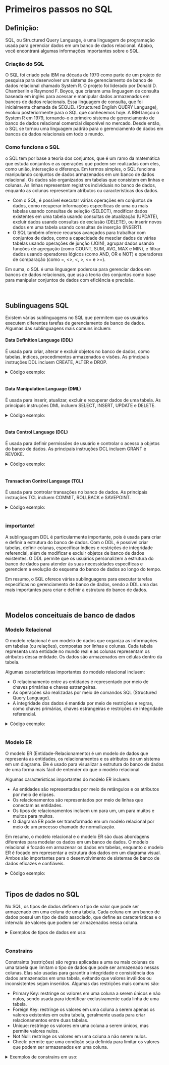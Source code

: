 # Primeiros passos no SQL

## Definição:

SQL, ou Structured Query Language, é uma linguagem de programação usada para gerenciar dados em um banco de dados relacional. Abaixo, você encontrará algumas informações importantes sobre o SQL.

### Criação do SQL

O SQL foi criado pela IBM na década de 1970 como parte de um projeto de pesquisa para desenvolver um sistema de gerenciamento de banco de dados relacional chamado System R. O projeto foi liderado por Donald D. Chamberlin e Raymond F. Boyce, que criaram uma linguagem de consulta baseada em inglês para acessar e manipular dados armazenados em bancos de dados relacionais. Essa linguagem de consulta, que foi inicialmente chamada de SEQUEL (Structured English QUERY Language), evoluiu posteriormente para o SQL que conhecemos hoje. A IBM lançou o System R em 1979, tornando-o o primeiro sistema de gerenciamento de banco de dados relacional comercial disponível no mercado. Desde então, o SQL se tornou uma linguagem padrão para o gerenciamento de dados em bancos de dados relacionais em todo o mundo.

### Como funciona o SQL

o SQL tem por base a teoria dos conjuntos, que é um ramo da matemática que estuda conjuntos e as operações que podem ser realizadas com eles, como união, interseção e diferença. Em termos simples, o SQL funciona manipulando conjuntos de dados armazenados em um banco de dados relacional. Os dados são organizados em tabelas que consistem em linhas e colunas. As linhas representam registros individuais no banco de dados, enquanto as colunas representam atributos ou características dos dados.

- Com o SQL, é possível executar várias operações em conjuntos de dados, como recuperar informações específicas de uma ou mais tabelas usando consultas de seleção (SELECT), modificar dados existentes em uma tabela usando consultas de atualização (UPDATE), excluir dados usando consultas de exclusão (DELETE), ou inserir novos dados em uma tabela usando consultas de inserção (INSERT).
- O SQL também oferece recursos avançados para trabalhar com conjuntos de dados, como a capacidade de mesclar dados de várias tabelas usando operações de junção (JOIN), agrupar dados usando funções de agregação (como COUNT, SUM, AVG, MAX e MIN), e filtrar dados usando operadores lógicos (como AND, OR e NOT) e operadores de comparação (como =, <>, <, >, <= e >=).

Em suma, o SQL é uma linguagem poderosa para gerenciar dados em bancos de dados relacionais, que usa a teoria dos conjuntos como base para manipular conjuntos de dados com eficiência e precisão.

<br>

## Sublinguagens SQL 
Existem várias sublinguagens no SQL que permitem que os usuários executem diferentes tarefas de gerenciamento de banco de dados. Algumas das sublinguagens mais comuns incluem:

#### Data Definition Language (DDL)
É usada para criar, alterar e excluir objetos no banco de dados, como tabelas, índices, procedimentos armazenados e visões. As principais instruções DDL incluem CREATE, ALTER e DROP.
<details>
<summary>Código exemplo:</summary>

```sql
CREATE TABLE clientes (
   id INT PRIMARY KEY,
   nome VARCHAR(50) NOT NULL,
   email VARCHAR(50) UNIQUE,
   idade INT
);
/*
	Este código cria uma nova tabela chamada "clientes" com quatro colunas: "id", "nome", 
	"email" e "idade". A primeira coluna, "id", é definida como a chave primária da tabela 
	usando a cláusula "PRIMARY KEY". A segunda coluna, "nome", é definida como um campo 
	obrigatório (NOT NULL) com um comprimento máximo de 50 caracteres. A terceira coluna, 
	"email", é definida como um campo exclusivo (UNIQUE) que também tem um comprimento máximo 
	de 50 caracteres. A última coluna, "idade", é definida como um campo opcional.
*/
```

</details>

<br>

#### Data Manipulation Language (DML) 
É usada para inserir, atualizar, excluir e recuperar dados de uma tabela. As principais instruções DML incluem SELECT, INSERT, UPDATE e DELETE.

<details>
<summary>Código exemplo:</summary>

```sql
INSERT INTO clientes (id, nome, email, idade) VALUES
   (1, 'Maria Silva', 'maria@email.com', 30),
   (2, 'João Souza', 'joao@email.com', 25),
   (3, 'Ana Santos', 'ana@email.com', 40);

/*
	Neste exemplo, a sublinguagem DML é usada para inserir três novas linhas na tabela 
	"clientes". A cláusula INSERT INTO é usada para especificar o nome da tabela e as 
	colunas nas quais os valores serão inseridos. Em seguida, a cláusula VALUES é usada 
	para especificar os valores a serem inseridos em cada linha. Cada linha é representada 
	por um conjunto de valores separados por vírgulas entre parênteses. Cada valor 
	corresponde a uma coluna na tabela, na ordem em que foram listados na cláusula INSERT INTO.
*/
```

</details>

<br>

#### Data Control Language (DCL)
É usada para definir permissões de usuário e controlar o acesso a objetos do banco de dados. As principais instruções DCL incluem GRANT e REVOKE.

<details>
<summary>Código exemplo:</summary>

```sql
GRANT SELECT, INSERT, UPDATE, DELETE ON tabela_exemplo TO usuario1;
/*
	Neste exemplo, a sublinguagem DCL é usada para conceder permissões de acesso 
	à tabela "tabela_exemplo" para o usuário "usuario1". As permissões concedidas 
	incluem SELECT, INSERT, UPDATE e DELETE, o que significa que o usuário poderá ler, 
	inserir, atualizar e excluir dados nesta tabela.
*/
```

</details>

<br>

#### Transaction Control Language (TCL) 
É usada para controlar transações no banco de dados. As principais instruções TCL incluem COMMIT, ROLLBACK e SAVEPOINT.

<details>
<summary>Código exemplo:</summary>

```sql
COMMIT;
/*
	Neste exemplo, a sublinguagem TCL é usada para confirmar uma transação que foi 
	realizada no banco de dados. A instrução COMMIT é usada para confirmar todas as 
	alterações feitas na transação e torná-las permanentes no banco de dados.
*/
```

</details>

<br>

### importante!
A sublinguagem DDL é particularmente importante, pois é usada para criar e definir a estrutura do banco de dados. Com o DDL, é possível criar tabelas, definir colunas, especificar índices e restrições de integridade referencial, além de modificar e excluir objetos de banco de dados existentes. O DDL permite que os usuários personalizem a estrutura do banco de dados para atender às suas necessidades específicas e gerenciem a evolução do esquema do banco de dados ao longo do tempo.

Em resumo, o SQL oferece várias sublinguagens para executar tarefas específicas no gerenciamento de banco de dados, sendo a DDL uma das mais importantes para criar e definir a estrutura do banco de dados.

<br>

## Modelos conceituais de banco de dados

### Modelo Relacional

O modelo relacional é um modelo de dados que organiza as informações em tabelas (ou relações), compostas por linhas e colunas. Cada tabela representa uma entidade no mundo real e as colunas representam os atributos dessa entidade. Os dados são armazenados em células dentro da tabela.

Algumas características importantes do modelo relacional incluem:

- O relacionamento entre as entidades é representado por meio de chaves primárias e chaves estrangeiras.
- As operações são realizadas por meio de comandos SQL (Structured Query Language).
- A integridade dos dados é mantida por meio de restrições e regras, como chaves primárias, chaves estrangeiras e restrições de integridade referencial.

<details>
<summary>Código exemplo:</summary>

Suponha que queremos criar uma tabela de clientes em um banco de dados relacional. Podemos usar a seguinte sintaxe SQL:

```sql
CREATE TABLE clientes (
    id_cliente INT PRIMARY KEY,
    nome VARCHAR(50),
    endereco VARCHAR(100),
    telefone VARCHAR(15)
);

```

</details>

<br>

### Modelo ER

O modelo ER (Entidade-Relacionamento) é um modelo de dados que representa as entidades, os relacionamentos e os atributos de um sistema em um diagrama. Ele é usado para visualizar a estrutura do banco de dados de uma forma mais fácil de entender do que o modelo relacional.

Algumas características importantes do modelo ER incluem:

- As entidades são representadas por meio de retângulos e os atributos por meio de elipses.
- Os relacionamentos são representados por meio de linhas que conectam as entidades.
- Os tipos de relacionamentos incluem um para um, um para muitos e muitos para muitos.
- O diagrama ER pode ser transformado em um modelo relacional por meio de um processo chamado de normalização.

Em resumo, o modelo relacional e o modelo ER são duas abordagens diferentes para modelar os dados em um banco de dados. O modelo relacional é focado em armazenar os dados em tabelas, enquanto o modelo ER é focado em representar a estrutura dos dados em um diagrama visual. Ambos são importantes para o desenvolvimento de sistemas de banco de dados eficazes e confiáveis.

<details>
<summary>Código exemplo:</summary>

Usando o mesmo exemplo de clientes, podemos criar um diagrama ER para representar o relacionamento entre as entidades "Clientes" e "Endereços":

```sql
[Clientes]--(possui)-->[Endereços]

```

</details>

<br>

## Tipos de dados no SQL

No SQL, os tipos de dados definem o tipo de valor que pode ser armazenado em uma coluna de uma tabela. Cada coluna em um banco de dados possui um tipo de dado associado, que define as características e o intervalo de valores que podem ser armazenados nessa coluna. 

<details>
<summary>Exemplos de tipos de dados em uso:</summary>

```sql
CREATE TABLE exemplo (

	-- Número inteiro sem sinal. Pode armazenar valores de -2147483648 a 2147483647.
	id INT, 
	
	-- String de tamanho variável, com no máximo 50 caracteres.
    nome VARCHAR(50), 

	-- Número decimal com até 8 dígitos, sendo 2 após a vírgula.
    salario FLOAT(8,2),

	-- Armazena uma data, no formato YYYY-MM-DD. 
    data_nascimento DATE, 

	-- Armazena valores verdadeiro/falso (1/0).
    ativo BOOLEAN,

	-- String de tamanho variável, com no máximo 4 GB de tamanho.
    texto LONGTEXT, 

	-- Armazena dados binários, como imagens ou arquivos compactados.
    imagem BLOB, 

	-- Armazena um valor da lista de opções pré-definidas.
    cor ENUM('vermelho', 'azul', 'amarelo'), 

	-- Armazena uma ou várias opções da lista pré-definida.
    tamanho SET('pequeno', 'médio', 'grande'), 

	-- String de tamanho fixo, com tamanho de até 10 caracteres.
    char_1 CHAR(10), 

	-- Armazena uma data, no formato YYYY-MM-DD.
    date_1 DATE, 

	-- Armazena uma hora, no formato HH:MM:SS.
    time_1 TIME, 

	-- Armazena data e hora, no formato YYYY-MM-DD HH:MM:SS.
    datetime_1 DATETIME, 

	-- Armazena um ano no formato YYYY.
    year_1 YEAR(4),

	-- Número inteiro pequeno, com valores de -32768 a 32767.
    smallint_1 SMALLINT,

	-- Define o campo id como chave primária da tabela.
	PRIMARY KEY (id),

	-- Cria uma chave estrangeira na tabela, referenciando a tabela "outra_tabela" e seu campo "id".
	FOREIGN KEY (outra_tabela_id) REFERENCES outra_tabela(id),

	-- Restringe a inserção de valores duplicados no campo "nome".
	UNIQUE (nome),

	-- Restringe a inserção de valores nulos no campo "salario".
	NOT NULL (salario),

	-- Define o valor mínimo permitido para o campo "salario".
	CHECK (salario > 0),

	-- Agrupa os resultados da consulta pelo campo "nome".
	GROUP BY nome,

	-- Filtra os resultados da consulta, exibindo apenas aqueles que atendem à condição especificada.
	HAVING count(*) > 1,

	-- Ordena os resultados da consulta em ordem decrescente pelo campo "salario".
	ORDER BY salario DESC,

	-- Cria um índice na tabela para o campo "data_nascimento".
	INDEX idx_data_nascimento (data_nascimento)

	-- Armazena valores verdadeiro/falso (1/0).
	ativo TINYINT(1),

	-- String de tamanho variável, com no máximo 16777215 caracteres.
	descricao TEXT,

	-- String de tamanho variável, com no máximo 65535 caracteres.
	comentario MEDIUMTEXT,

	-- String de tamanho variável, com no máximo 4294967295 caracteres.
	historico LONGTEXT

	-- Armazena pequenas quantidades de texto, como expressões matemáticas. 
	formula TINYTEXT,

	-- Armazena textos formatados em linguagem LaTeX.
	documento TEX
);
```

</details>

<br>

### Constrains 

Constraints (restrições) são regras aplicadas a uma ou mais colunas de uma tabela que limitam o tipo de dados que pode ser armazenado nessas colunas. Elas são usadas para garantir a integridade e consistência dos dados armazenados em uma tabela, evitando que valores inválidos ou inconsistentes sejam inseridos. Algumas das restrições mais comuns são:

- Primary Key: restringe os valores em uma coluna a serem únicos e não nulos, sendo usada para identificar exclusivamente cada linha de uma tabela.
- Foreign Key: restringe os valores em uma coluna a serem apenas os valores existentes em outra tabela, geralmente usada para criar relacionamentos entre duas tabelas.
- Unique: restringe os valores em uma coluna a serem únicos, mas permite valores nulos.
- Not Null: restringe os valores em uma coluna a não serem nulos.
- Check: permite que uma condição seja definida para limitar os valores que podem ser armazenados em uma coluna.

<details>
<summary>Exemplos de constrains em uso:</summary>

1. Constraint NOT NULL
    
    ```sql
    sqlCopy code
    CREATE TABLE exemplo (
        id INT NOT NULL,
        nome VARCHAR(50) NOT NULL,
        salario FLOAT(8,2) NOT NULL
    );
    ```
    
2. Constraint UNIQUE
    
    ```sql
    sqlCopy code
    CREATE TABLE exemplo (
        id INT,
        nome VARCHAR(50) UNIQUE,
        salario FLOAT(8,2)
    );
    ```
    
3. Constraint PRIMARY KEY
    
    ```sql
    sqlCopy code
    CREATE TABLE exemplo (
        id INT PRIMARY KEY,
        nome VARCHAR(50),
        salario FLOAT(8,2)
    );
    ```
    
4. Constraint FOREIGN KEY
    
    ```sql
    sqlCopy code
    CREATE TABLE venda (
        id INT PRIMARY KEY,
        cliente_id INT,
        valor FLOAT(8,2),
        FOREIGN KEY (cliente_id) REFERENCES cliente(id)
    );
    
    CREATE TABLE cliente (
        id INT PRIMARY KEY,
        nome VARCHAR(50),
        cpf VARCHAR(11)
    );
    ```
    
5. Constraint CHECK
    
    ```sql
    sqlCopy code
    CREATE TABLE exemplo (
        id INT,
        nome VARCHAR(50),
        idade INT CHECK (idade >= 18),
        salario FLOAT(8,2)
    );
    ```

</details>
